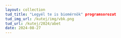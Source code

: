```yaml
---
layout: collection
tud_title: "Legyél te is biomérnök" programsorozat
tud_img_url: /kutej/img/vbk.png
tud_url: /kutej/2024/abet
date: 2024-08-27
---
```

